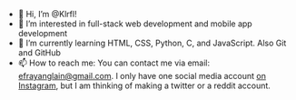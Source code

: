 - 👋 Hi, I’m @Klrfl!
- 👀 I’m interested in full-stack web development and mobile app development
- 🌱 I’m currently learning HTML, CSS, Python, C, and JavaScript. Also Git and GitHub
- 📫 How to reach me: You can contact me via email: efrayanglain@gmail.com. I only have one social media account [on Instagram](https://www.instagram.com/klrfl101/), but I am thinking of making a twitter or a reddit account.

<!---
Klrfl/Klrfl is a ✨ special ✨ repository because its `README.md` (this file) appears on your GitHub profile.
You can click the Preview link to take a look at your changes.
--->
